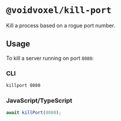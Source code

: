 # `@voidvoxel/kill-port`

Kill a process based on a rogue port number.

## Usage

To kill a server running on port `8080`:

### CLI

```sh
killport 8080
```

### JavaScript/TypeScript

```js
await killPort(8080);
```
